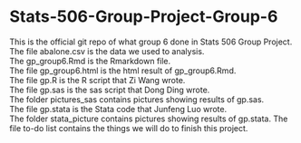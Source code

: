 # Stats-506-Group-Project-Group-6
This is the official git repo of what group 6 done in Stats 506 Group Project.  
The file abalone.csv is the data we used to analysis.  
The gp_group6.Rmd is the Rmarkdown file.    
The file gp_group6.html is the html result of gp_group6.Rmd.  
The file gp.R is the R script that Zi Wang wrote.    
The file gp.sas is the sas script that Dong Ding wrote.  
The folder pictures_sas contains pictures showing results of gp.sas.  
The file gp.stata is the Stata code that Junfeng Luo wrote.  
The folder stata_picture contains pictures showing results of gp.stata.
The file to-do list contains the things we will do to finish this project.

